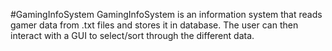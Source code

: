 #GamingInfoSystem
  GamingInfoSystem is an information system that reads gamer data from .txt files and stores it in database. The user can then        interact with a GUI to select/sort through the different data.
  
  
